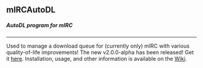 ## mIRCAutoDL
##### AutoDL program for mIRC
---

Used to manage a download queue for (currently only) mIRC with various quality-of-life improvements!  The new v2.0.0-alpha has been released! Get it [here](https://github.com/Rinsho/mIRCAutoDL/releases).  Installation, usage, and other information is available on the [Wiki](https://github.com/Rinsho/mIRCAutoDL/wiki).
